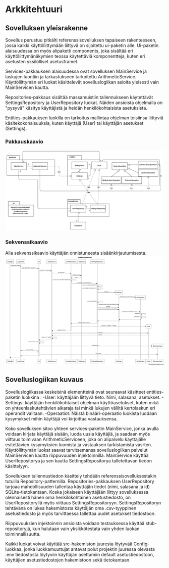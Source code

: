 # Arkkitehtuuri

## Sovelluksen yleisrakenne

Sovellus perustuu pitkälti referenssisovelluksen tapaiseen rakenteeseen, jossa kaikki käyttöliittymään liittyvä on sijoitettu ui-paketin alle. Ui-paketin alaisuudessa on myös alipaketti components, joka sisältää eri käyttöliittymänäkymien teossa käytettäviä komponentteja, kuten eri asetusten yksilölliset asetusframet. 

Services-pakkauksen alaisuudessa ovat sovelluksen MainService ja laskujen luontiin ja tarkastukseen tarkoitettu ArithmeticService. Käyttöliittymän eri luokat käsittelevät sovelluslogiikan asioita yleisesti vain MainServicen kautta.

Repositories-pakkaus sisältää massamuistiin tallennukseen käytettävät SettingsRepository ja UserRepository luokat. Näiden ansioista ohjelmalla on "pysyvä" käsitys käyttäjistä ja heidän henkilökohtaisista asetuksista.

Entities-pakkauksen luokilla on tarkoitus mallintaa ohjelman toisiinsa liittyviä käsitekokonaisuuksia, kuten käyttäjä (User) tai käyttäjän asetukset (Settings).

### Pakkauskaavio
![Pakkauskaavio](kuvat/pakkauskaavio.png)

### Sekvenssikaavio
Alla sekvenssikaavio käyttäjän onnistuneesta sisäänkirjautumisesta.
![Sekvenssikaavio sisäänkirjautumisesta](kuvat/Sisäänkirjautuminen.png)

## Sovelluslogiikan kuvaus

Sovelluslogiikassa keskeisinä elementteinä ovat seuraavat käsitteet entities-paketin luokkina :
-User: käyttäjään liittyvä tieto. Nimi, salasana, asetukset.
-Settings: käyttäjän henkilökohtaiset ohjelman käyttöasetukset, kuten mikä on yhteenlaskutehtävien aikaraja tai minkä lukujen väliltä kertolaskun eri operandit valitaan.
-Operaatiot: Näistä binääri-operaatio luokista luodaan kysymykset mihin käyttäjä voi kirjoittaa vastauksensa.

Koko sovelluksen sitoo yhteen services-paketin MainService, jonka avulla voidaan kirjata käyttäjä sisään, luoda uusia käyttäjiä, ja saadaan myös viittaus toimivaan ArithmeticServiceen, joka on alipalvelu käyttäjälle esitettävien kysymyksien luomista ja vastauksen tarkistamista vasrten. Käyttöliittymän luokat saavat tarvitsemansa sovelluslogiikan palvelut MainServicen kautta riippuvuuden injektoinnilla. MainService käyttää UserRepositorya ja sen kautta SettingsRepositorya talletettavan tiedon käsittelyyn.

Sovelluksen tallennustiedon käsittely tehdään referenssisovelluksestakin tutuilla Repository-patternilla. Repositories-pakkauksen UserRepository tarjoaa mahdollisuuden tallentaa käyttäjän tiedot (nimi, salasana ja id) SQLite-tietokantaan. Koska jokaiseen käyttäjään liittyy sovelluksessa olennaisesti hänen oma henkilökohtainen asetustiedosto, on UserRepositoryllä myös viittaus SettingsRepositoryyn. SettingsRepositoryn tehtävänä on lukea hakemistosta käyttäjän oma .csv-tyyppinen asetustiedosto ja myös tarvittaessa tallettaa uudet asetukset tiedostoon.

Riippuvuuksien injektoinnin ansioista voidaan testauksessa käyttää stub-repositoryjä, kun halutaan vain yksikkötestata vain yhden luokan toiminnallisuutta.

Kaikki luokat voivat käyttää src-hakemiston juuresta löytyvää Config-luokkaa, jonka luokkamuuttujat antavat polut projektin juuressa olevasta .env tiedostosta löytyviin käyttäjän asettamiin default asetustiedostoon, käyttäjien asetustiedostojen hakemistoon sekä tietokantaan.
